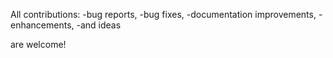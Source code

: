 All contributions:
  -bug reports, 
  -bug fixes,
  -documentation improvements, 
  -enhancements, 
  -and ideas
  
  are welcome!
